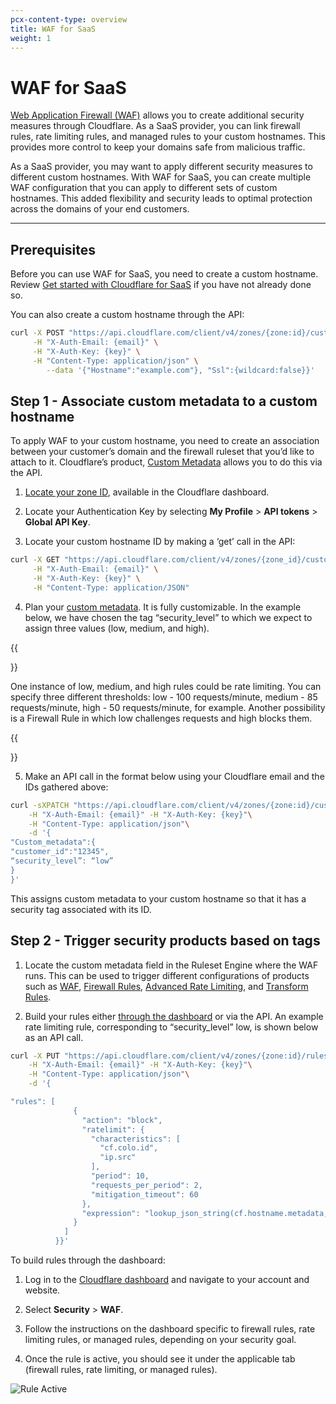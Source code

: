```yaml
---
pcx-content-type: overview
title: WAF for SaaS
weight: 1
---
```


# WAF for SaaS

[Web Application Firewall (WAF)](/waf/) allows you to create additional security measures through Cloudflare. As a SaaS provider, you can link firewall rules, rate limiting rules, and managed rules to your custom hostnames. This provides more control to keep your domains safe from malicious traffic.

As a SaaS provider, you may want to apply different security measures to different custom hostnames. With WAF for SaaS, you can create multiple WAF configuration that you can apply to different sets of custom hostnames. This added flexibility and security leads to optimal protection across the domains of your end customers.

---

## Prerequisites

Before you can use WAF for SaaS, you need to create a custom hostname. Review [Get started with Cloudflare for SaaS](/cloudflare-for-saas/start/getting-started/) if you have not already done so.

You can also create a custom hostname through the API:

```bash
curl -X POST "https://api.cloudflare.com/client/v4/zones/{zone:id}/custom_hostnames" \
     -H "X-Auth-Email: {email}" \
     -H "X-Auth-Key: {key}" \
     -H "Content-Type: application/json" \
        --data '{"Hostname":"example.com"}, "Ssl":{wildcard:false}}'
```

## Step 1 - Associate custom metadata to a custom hostname

To apply WAF to your custom hostname, you need to create an association between your customer’s domain and the firewall ruleset that you’d like to attach to it. Cloudflare’s product, [Custom Metadata](/cloudflare-for-saas/workers-for-platforms/custom-metadata/) allows you to do this via the API.

1. [Locate your zone ID](/fundamentals/get-started/basic-tasks/find-account-and-zone-ids/), available in the Cloudflare dashboard.

2. Locate your Authentication Key by selecting **My Profile** > **API tokens** > **Global API Key**.

3. Locate your custom hostname ID by making a ‘get’ call in the API:

```bash
curl -X GET "https://api.cloudflare.com/client/v4/zones/{zone_id}/custom_hostnames" \
     -H "X-Auth-Email: {email}" \
     -H "X-Auth-Key: {key}" \
     -H "Content-Type: application/JSON"

```

4. Plan your [custom metadata](/cloudflare-for-saas/workers-for-platforms/custom-metadata/). It is fully customizable. In the example below, we have chosen the tag “security_level” to which we expect to assign three values (low, medium, and high).

{{<Aside type="note">}}

One instance of low, medium, and high rules could be rate limiting. You can specify three different thresholds: low - 100 requests/minute, medium - 85 requests/minute, high - 50 requests/minute, for example. Another possibility is a Firewall Rule in which low challenges requests and high blocks them.

{{</Aside>}}

5. Make an API call in the format below using your Cloudflare email and the IDs gathered above:

```bash
curl -sXPATCH "https://api.cloudflare.com/client/v4/zones/{zone:id}/custom_hostnames/{custom_hostname:id}"\
    -H "X-Auth-Email: {email}" -H "X-Auth-Key: {key}"\
    -H "Content-Type: application/json"\
    -d '{
"Custom_metadata":{
"customer_id":"12345",
“security_level”: “low”
}
}'
```
This assigns custom metadata to your custom hostname so that it has a security tag associated with its ID.

## Step 2 - Trigger security products based on tags

1. Locate the custom metadata field in the Ruleset Engine where the WAF runs. This can be used to trigger different configurations of products such as [WAF](/waf/), [Firewall Rules](/firewall/), [Advanced Rate Limiting](/waf/rate-limiting-rules/), and [Transform Rules](/rules/transform/).

2. Build your rules either [through the dashboard](/firewall/cf-dashboard/create-edit-delete-rules/) or via the API. An example rate limiting rule, corresponding to “security_level” low, is shown below as an API call.

```bash
curl -X PUT "https://api.cloudflare.com/client/v4/zones/{zone:id}/rulesets/phases/http_ratelimit/entrypoint" \
    -H "X-Auth-Email: {email}" -H "X-Auth-Key: {key}"\
    -H "Content-Type: application/json"\
    -d '{

"rules": [
              {
                "action": "block",
                "ratelimit": {
                  "characteristics": [
                    "cf.colo.id",
                    "ip.src"
                  ],
                  "period": 10,
                  "requests_per_period": 2,
                  "mitigation_timeout": 60
                },
                "expression": "lookup_json_string(cf.hostname.metadata, \"security_level\") eq \"low\" and http.request.uri contains \"login\""
              }
            ]
          }}'
```

To build rules through the dashboard:

1. Log in to the [Cloudflare dashboard](https://dash.cloudflare.com) and navigate to your account and website.

2. Select **Security** > **WAF**.

3. Follow the instructions on the dashboard specific to firewall rules, rate limiting rules, or managed rules, depending on your security goal.

4. Once the rule is active, you should see it under the applicable tab (firewall rules, rate limiting, or managed rules).

![Rule Active](/ssl/static/active-rule.png)
